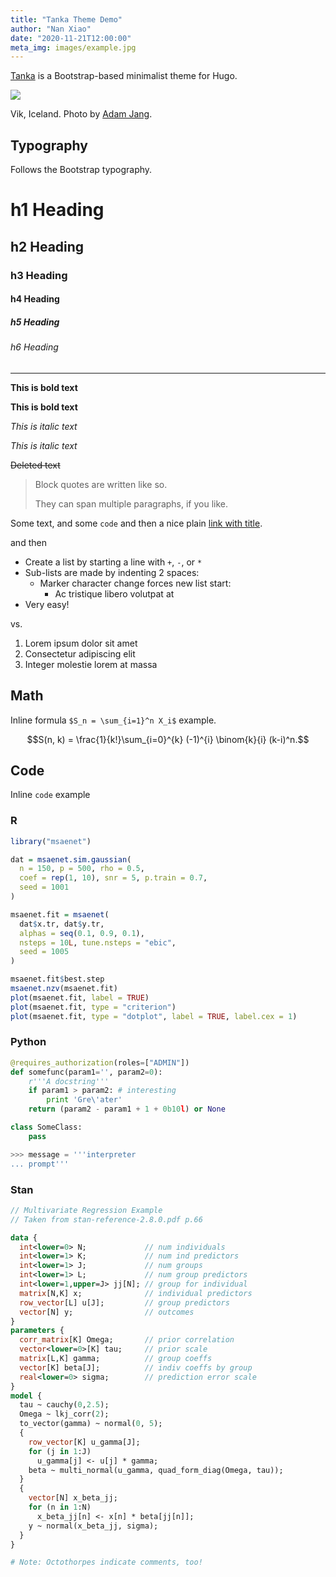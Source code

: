 ```yaml
---
title: "Tanka Theme Demo"
author: "Nan Xiao"
date: "2020-11-21T12:00:00"
meta_img: images/example.jpg
---
```


[Tanka](https://github.com/nanxstats/hugo-tanka) is a Bootstrap-based minimalist theme for Hugo.

<div class="figure">

![](./static/images/example.jpg)

<p class="caption">Vik, Iceland. Photo by <a href="https://unsplash.com/photos/MLKrf51NV8w">Adam Jang</a>.</p>

</div>

## Typography

Follows the Bootstrap typography.

# h1 Heading

## h2 Heading

### h3 Heading

#### h4 Heading

##### h5 Heading

###### h6 Heading

---

**This is bold text**

__This is bold text__

*This is italic text*

_This is italic text_

~~Deleted text~~

> Block quotes are
> written like so.
>
> They can span multiple paragraphs,
> if you like.

Some text, and some `code` and then a nice plain [link with title](https://nanx.me "title text!").

and then

+ Create a list by starting a line with `+`, `-`, or `*`
+ Sub-lists are made by indenting 2 spaces:
  - Marker character change forces new list start:
    * Ac tristique libero volutpat at
+ Very easy!

vs.

1. Lorem ipsum dolor sit amet
2. Consectetur adipiscing elit
3. Integer molestie lorem at massa

## Math

Inline formula `$S_n = \sum_{i=1}^n X_i$` example.

$$S(n, k) = \frac{1}{k!}\sum_{i=0}^{k} (-1)^{i} \binom{k}{i} (k-i)^n.$$

## Code

Inline `code` example

### R

```r
library("msaenet")

dat = msaenet.sim.gaussian(
  n = 150, p = 500, rho = 0.5,
  coef = rep(1, 10), snr = 5, p.train = 0.7,
  seed = 1001
)

msaenet.fit = msaenet(
  dat$x.tr, dat$y.tr,
  alphas = seq(0.1, 0.9, 0.1),
  nsteps = 10L, tune.nsteps = "ebic",
  seed = 1005
)

msaenet.fit$best.step
msaenet.nzv(msaenet.fit)
plot(msaenet.fit, label = TRUE)
plot(msaenet.fit, type = "criterion")
plot(msaenet.fit, type = "dotplot", label = TRUE, label.cex = 1)
```

### Python

```python
@requires_authorization(roles=["ADMIN"])
def somefunc(param1='', param2=0):
    r'''A docstring'''
    if param1 > param2: # interesting
        print 'Gre\'ater'
    return (param2 - param1 + 1 + 0b10l) or None

class SomeClass:
    pass

>>> message = '''interpreter
... prompt'''
```

### Stan

```stan
// Multivariate Regression Example
// Taken from stan-reference-2.8.0.pdf p.66

data {
  int<lower=0> N;             // num individuals
  int<lower=1> K;             // num ind predictors
  int<lower=1> J;             // num groups
  int<lower=1> L;             // num group predictors
  int<lower=1,upper=J> jj[N]; // group for individual
  matrix[N,K] x;              // individual predictors
  row_vector[L] u[J];         // group predictors
  vector[N] y;                // outcomes
}
parameters {
  corr_matrix[K] Omega;       // prior correlation
  vector<lower=0>[K] tau;     // prior scale
  matrix[L,K] gamma;          // group coeffs
  vector[K] beta[J];          // indiv coeffs by group
  real<lower=0> sigma;        // prediction error scale
}
model {
  tau ~ cauchy(0,2.5);
  Omega ~ lkj_corr(2);
  to_vector(gamma) ~ normal(0, 5);
  {
    row_vector[K] u_gamma[J];
    for (j in 1:J)
      u_gamma[j] <- u[j] * gamma;
    beta ~ multi_normal(u_gamma, quad_form_diag(Omega, tau));
  }
  {
    vector[N] x_beta_jj;
    for (n in 1:N)
      x_beta_jj[n] <- x[n] * beta[jj[n]];
    y ~ normal(x_beta_jj, sigma);
  }
}

# Note: Octothorpes indicate comments, too!
```
